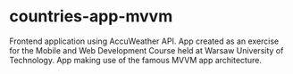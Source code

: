 # countries-app-mvvm
Frontend application using AccuWeather API. App created as an exercise for the Mobile and Web Development Course held at Warsaw University of Technology. App making use of the famous MVVM app architecture.
